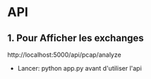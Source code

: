 # API
## 1. Pour Afficher les exchanges
http://localhost:5000/api/pcap/analyze

- Lancer: python app.py avant d'utiliser l'api
